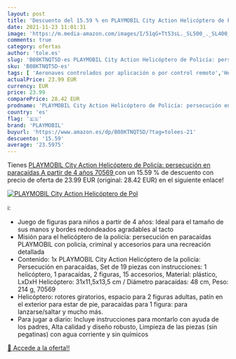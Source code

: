 ```yaml
---
layout: post
title: 'Descuento del 15.59 % en PLAYMOBIL City Action Helicóptero de Pol'
date: 2021-11-23 11:01:31
image: 'https://m.media-amazon.com/images/I/51qG+Tt53sL._SL500_._SL400_.jpg'
comments: true
category: ofertas
author: 'tole.es'
slug: 'B08KTNQT5D-es PLAYMOBIL City Action Helicóptero de Policía: persecución...'
sku: 'B08KTNQT5D-es'
tags: [ 'Aeronaves controlados por aplicación o por control remoto','Helicópteros de radiocontrol y cuadricópteros','Juguetes','Juguetes y juegos','Radiocontrol','Vehículos de juguete para niños','playmobil', ]
actualPrice: 23.99 EUR
currency: EUR
price: 23.99
comparePrice: 28.42 EUR
prodname: 'PLAYMOBIL City Action Helicóptero de Policía: persecución en paracaídas  A partir de 4 años  70569 '
country: 'es'
flag: '🇪🇸'
brand: 'PLAYMOBIL'
buyurl: 'https://www.amazon.es/dp/B08KTNQT5D/?tag=tolees-21'
descuento: '15.59'
average: '23.5975'
---
```


Tienes [PLAYMOBIL City Action Helicóptero de Policía: persecución en paracaídas  A partir de 4 años  70569 ](https://www.amazon.es/dp/B08KTNQT5D/?tag=tolees-21) con un 15.59 % de descuento con precio de oferta de 23.99 EUR (original: 28.42 EUR) en el siguiente enlace!

[![PLAYMOBIL City Action Helicóptero de Pol](https://m.media-amazon.com/images/I/51qG+Tt53sL._SL500_._SL400_.jpg)](https://www.amazon.es/dp/B08KTNQT5D/?tag=tolees-21)

ℹ️:

- Juego de figuras para niños a partir de 4 años: Ideal para el tamaño de sus manos y bordes redondeados agradables al tacto
- Misión para el helicóptero de la policía: persecución en paracaídas PLAYMOBIL con policía, criminal y accesorios para una recreación detallada
- Contenido: 1x PLAYMOBIL City Action Helicóptero de la policía: Persecución en paracaídas, Set de 19 piezas con instrucciones: 1 helicóptero, 1 paracaídas, 2 figuras, 15 accesorios, Material: plástico, LxDxH Helicóptero: 31x11,5x13,5 cm / Diámetro paracaídas: 48 cm, Peso: 214 g, 70569
- Helicóptero: rotores giratorios, espacio para 2 figuras adultas, patín en el exterior para estar de pie, paracaídas para 1 figura: para lanzarse/saltar y mucho más.
- Para jugar a diario: Incluye instrucciones para montarlo con ayuda de los padres, Alta calidad y diseño robusto, Limpieza de las piezas (sin pegatinas) con agua corriente y sin químicos

[🛒 Accede a la oferta!!](https://www.amazon.es/dp/B08KTNQT5D/?tag=tolees-21)
